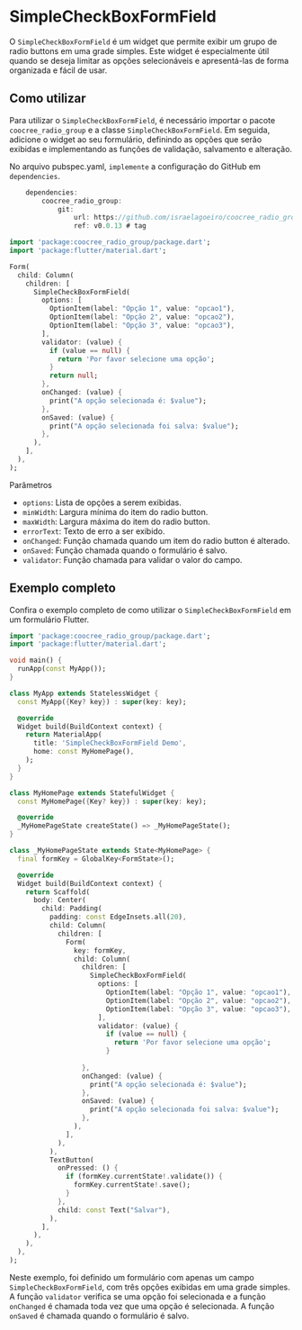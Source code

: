 # SimpleCheckBoxFormField

O `SimpleCheckBoxFormField` é um widget que permite exibir um grupo de radio buttons em uma grade simples. Este widget é especialmente útil quando se deseja limitar as opções selecionáveis e apresentá-las de forma organizada e fácil de usar.

## Como utilizar

Para utilizar o `SimpleCheckBoxFormField`, é necessário importar o pacote `coocree_radio_group` e a classe `SimpleCheckBoxFormField`. Em seguida, adicione o widget ao seu formulário, definindo as opções que serão exibidas e implementando as funções de validação, salvamento e alteração.

No arquivo pubspec.yaml, `implemente` a configuração do GitHub em `dependencies`.

```dart
    dependencies:
        coocree_radio_group:
            git:
                url: https://github.com/israelagoeiro/coocree_radio_group.git
                ref: v0.0.13 # tag
```

```dart
import 'package:coocree_radio_group/package.dart';
import 'package:flutter/material.dart';

Form(
  child: Column(
    children: [
      SimpleCheckBoxFormField(
        options: [
          OptionItem(label: "Opção 1", value: "opcao1"),
          OptionItem(label: "Opção 2", value: "opcao2"),
          OptionItem(label: "Opção 3", value: "opcao3"),
        ],
        validator: (value) {
          if (value == null) {
            return 'Por favor selecione uma opção';
          }
          return null;
        },
        onChanged: (value) {
          print("A opção selecionada é: $value");
        },
        onSaved: (value) {
          print("A opção selecionada foi salva: $value");
        },
      ),
    ],
  ),
);

```

Parâmetros

* `options`: Lista de opções a serem exibidas.
* `minWidth`: Largura mínima do item do radio button.
* `maxWidth`: Largura máxima do item do radio button.
* `errorText`: Texto de erro a ser exibido.
* `onChanged`: Função chamada quando um item do radio button é alterado.
* `onSaved`: Função chamada quando o formulário é salvo.
* `validator`: Função chamada para validar o valor do campo.

## Exemplo completo

Confira o exemplo completo de como utilizar o `SimpleCheckBoxFormField` em um formulário Flutter.

```dart
import 'package:coocree_radio_group/package.dart';
import 'package:flutter/material.dart';

void main() {
  runApp(const MyApp());
}

class MyApp extends StatelessWidget {
  const MyApp({Key? key}) : super(key: key);

  @override
  Widget build(BuildContext context) {
    return MaterialApp(
      title: 'SimpleCheckBoxFormField Demo',
      home: const MyHomePage(),
    );
  }
}

class MyHomePage extends StatefulWidget {
  const MyHomePage({Key? key}) : super(key: key);

  @override
  _MyHomePageState createState() => _MyHomePageState();
}

class _MyHomePageState extends State<MyHomePage> {
  final formKey = GlobalKey<FormState>();

  @override
  Widget build(BuildContext context) {
    return Scaffold(
      body: Center(
        child: Padding(
          padding: const EdgeInsets.all(20),
          child: Column(
            children: [
              Form(
                key: formKey,
                child: Column(
                  children: [
                    SimpleCheckBoxFormField(
                      options: [
                        OptionItem(label: "Opção 1", value: "opcao1"),
                        OptionItem(label: "Opção 2", value: "opcao2"),
                        OptionItem(label: "Opção 3", value: "opcao3"),
                      ],
                      validator: (value) {
                        if (value == null) {
                          return 'Por favor selecione uma opção';
                        }
   
                  },
                  onChanged: (value) {
                    print("A opção selecionada é: $value");
                  },
                  onSaved: (value) {
                    print("A opção selecionada foi salva: $value");
                  },
                ),
              ],
            ),
          ),
          TextButton(
            onPressed: () {
              if (formKey.currentState!.validate()) {
                formKey.currentState!.save();
              }
            },
            child: const Text("Salvar"),
          ),
        ],
      ),
    ),
  ),
);

```

Neste exemplo, foi definido um formulário com apenas um campo `SimpleCheckBoxFormField`, com três opções
exibidas em uma grade simples. A função `validator` verifica se uma opção foi
selecionada e a função `onChanged` é chamada toda vez que uma opção é selecionada.
A função `onSaved` é chamada quando o formulário é salvo.
